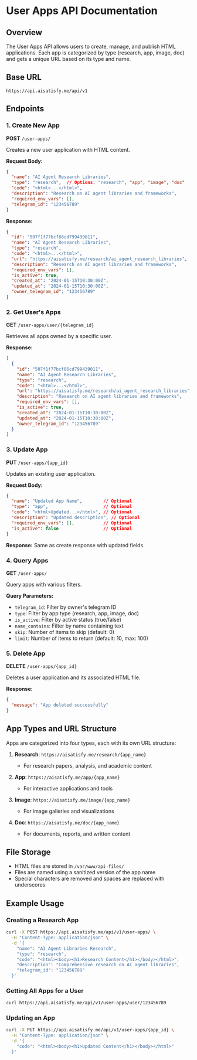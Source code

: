 # User Apps API Documentation

## Overview

The User Apps API allows users to create, manage, and publish HTML applications. Each app is categorized by type (research, app, image, doc) and gets a unique URL based on its type and name.

## Base URL

```
https://api.aisatisfy.me/api/v1
```

## Endpoints

### 1. Create New App

**POST** `/user-apps/`

Creates a new user application with HTML content.

**Request Body:**
```json
{
  "name": "AI Agent Research Libraries",
  "type": "research",  // Options: "research", "app", "image", "doc"
  "code": "<html>...</html>",
  "description": "Research on AI agent libraries and frameworks",
  "required_env_vars": [],
  "telegram_id": "123456789"
}
```

**Response:**
```json
{
  "id": "507f1f77bcf86cd799439011",
  "name": "AI Agent Research Libraries",
  "type": "research",
  "code": "<html>...</html>",
  "url": "https://aisatisfy.me/research/ai_agent_research_libraries",
  "description": "Research on AI agent libraries and frameworks",
  "required_env_vars": [],
  "is_active": true,
  "created_at": "2024-01-15T10:30:00Z",
  "updated_at": "2024-01-15T10:30:00Z",
  "owner_telegram_id": "123456789"
}
```

### 2. Get User's Apps

**GET** `/user-apps/user/{telegram_id}`

Retrieves all apps owned by a specific user.

**Response:**
```json
[
  {
    "id": "507f1f77bcf86cd799439011",
    "name": "AI Agent Research Libraries",
    "type": "research",
    "code": "<html>...</html>",
    "url": "https://aisatisfy.me/research/ai_agent_research_libraries",
    "description": "Research on AI agent libraries and frameworks",
    "required_env_vars": [],
    "is_active": true,
    "created_at": "2024-01-15T10:30:00Z",
    "updated_at": "2024-01-15T10:30:00Z",
    "owner_telegram_id": "123456789"
  }
]
```

### 3. Update App

**PUT** `/user-apps/{app_id}`

Updates an existing user application.

**Request Body:**
```json
{
  "name": "Updated App Name",        // Optional
  "type": "app",                     // Optional
  "code": "<html>Updated...</html>", // Optional
  "description": "Updated description", // Optional
  "required_env_vars": [],           // Optional
  "is_active": false                 // Optional
}
```

**Response:** Same as create response with updated fields.

### 4. Query Apps

**GET** `/user-apps/`

Query apps with various filters.

**Query Parameters:**
- `telegram_id`: Filter by owner's telegram ID
- `type`: Filter by app type (research, app, image, doc)
- `is_active`: Filter by active status (true/false)
- `name_contains`: Filter by name containing text
- `skip`: Number of items to skip (default: 0)
- `limit`: Number of items to return (default: 10, max: 100)

### 5. Delete App

**DELETE** `/user-apps/{app_id}`

Deletes a user application and its associated HTML file.

**Response:**
```json
{
  "message": "App deleted successfully"
}
```

## App Types and URL Structure

Apps are categorized into four types, each with its own URL structure:

1. **Research**: `https://aisatisfy.me/research/{app_name}`
   - For research papers, analysis, and academic content

2. **App**: `https://aisatisfy.me/app/{app_name}`
   - For interactive applications and tools

3. **Image**: `https://aisatisfy.me/image/{app_name}`
   - For image galleries and visualizations

4. **Doc**: `https://aisatisfy.me/doc/{app_name}`
   - For documents, reports, and written content

## File Storage

- HTML files are stored in `/var/www/api-files/`
- Files are named using a sanitized version of the app name
- Special characters are removed and spaces are replaced with underscores

## Example Usage

### Creating a Research App

```bash
curl -X POST https://api.aisatisfy.me/api/v1/user-apps/ \
  -H "Content-Type: application/json" \
  -d '{
    "name": "AI Agent Libraries Research",
    "type": "research",
    "code": "<html><body><h1>Research Content</h1></body></html>",
    "description": "Comprehensive research on AI agent libraries",
    "telegram_id": "123456789"
  }'
```

### Getting All Apps for a User

```bash
curl https://api.aisatisfy.me/api/v1/user-apps/user/123456789
```

### Updating an App

```bash
curl -X PUT https://api.aisatisfy.me/api/v1/user-apps/{app_id} \
  -H "Content-Type: application/json" \
  -d '{
    "code": "<html><body><h1>Updated Content</h1></body></html>"
  }'
``` 